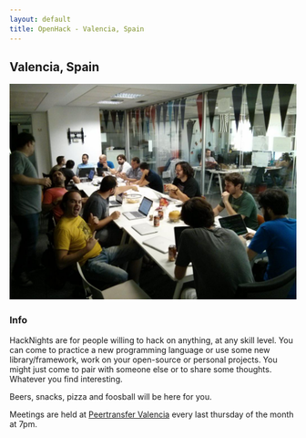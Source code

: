 ```yaml
---
layout: default
title: OpenHack - Valencia, Spain
---
```


## Valencia, Spain

![Photo of your meetup or city!](/valencia/hacknight.jpg)

### Info

HackNights are for people willing to hack on anything, at any skill level. You can come to practice a new programming language or use some new library/framework, work on your open-source or personal projects. You might just come to pair with someone else or to share some thoughts. Whatever you find interesting.

Beers, snacks, pizza and foosball will be here for you.

Meetings are held at [Peertransfer Valencia](https://goo.gl/maps/Em5wK) every last thursday of the month at 7pm.
